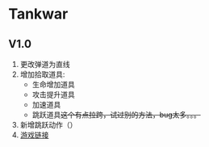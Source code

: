 # Tankwar

## V1.0

1. 更改弹道为直线
2. 增加拾取道具:
    - 生命增加道具
    - 攻击提升道具
    - 加速道具
    - 跳跃道具~~这个有点拉跨，试过别的方法，bug太多。。。~~
3. 新增跳跃动作（）
4. [游戏链接](https://github.com/cyanxiao/tankwar/tree/main/tankwar)